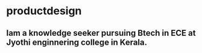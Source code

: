 # productdesign
## Iam a knowledge seeker pursuing Btech in ECE at Jyothi enginnering college in Kerala.

